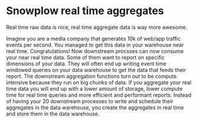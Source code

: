 # Snowplow real time aggregates

Real time raw data is nice, real time aggregate data is way more awesome.

Imagine you are a media company that generates 10k of web/app traffic events per second. 
You managed to get this data in your warehouse near real time. 
Congratulations! 
Now downstream procsses can now consume your near real time data. 
Some of them want to report on specific dimensions of your data.
They will often end up writing event time windowed queries on your data warehouse to get the data that feeds their report. 
The downstream aggregation functions turn out to be compute intensive because they run on big chunks of data. 
If you aggregate your real time data you will end up with a lower amount of storage, lower compute time for real time queries and more efficient and performant reports. 
Instead of having your 20 downstream processes to write and schedule their aggregates in the data warehouse, you create the aggregates in real time and store them in the data warehouse.
